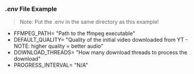 ### *.env* File Example

> Note: Put the .env in the same directory as this example!

- FFMPEG_PATH= "Path to the ffmpeg executable" 
- DEFAULT_QUALITY= "Quality of the initial video downloaded from YT - NOTE: higher quality = better audio"
- DOWNLOAD_THREADS= "How many download threads to process the download"
- PROGRESS_INTERVAL= "N/A"